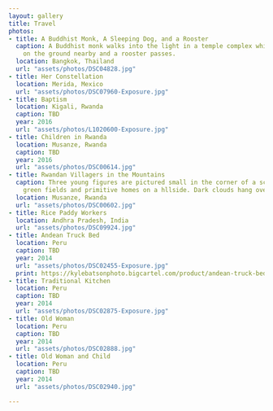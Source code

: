 ```yaml
---
layout: gallery
title: Travel
photos:
- title: A Buddhist Monk, A Sleeping Dog, and a Rooster
  caption: A Buddhist monk walks into the light in a temple complex while a dog sleeps
    on the ground nearby and a rooster passes.
  location: Bangkok, Thailand
  url: "assets/photos/DSC04828.jpg"
- title: Her Constellation
  location: Merida, Mexico
  url: "assets/photos/DSC07960-Exposure.jpg"
- title: Baptism
  location: Kigali, Rwanda
  caption: TBD
  year: 2016
  url: "assets/photos/L1020600-Exposure.jpg"
- title: Children in Rwanda
  location: Musanze, Rwanda
  caption: TBD
  year: 2016
  url: "assets/photos/DSC00614.jpg"
- title: Rwandan Villagers in the Mountains
  caption: Three young figures are pictured small in the corner of a scene amongst
    green fields and primitive homes on a hllside. Dark clouds hang overhead.
  location: Musanze, Rwanda
  url: "assets/photos/DSC00602.jpg"
- title: Rice Paddy Workers
  location: Andhra Pradesh, India
  url: "assets/photos/DSC09924.jpg"
- title: Andean Truck Bed
  location: Peru
  caption: TBD
  year: 2014
  url: "assets/photos/DSC02455-Exposure.jpg"
  print: https://kylebatsonphoto.bigcartel.com/product/andean-truck-bed
- title: Traditional Kitchen
  location: Peru
  caption: TBD
  year: 2014
  url: "assets/photos/DSC02875-Exposure.jpg"
- title: Old Woman
  location: Peru
  caption: TBD
  year: 2014
  url: "assets/photos/DSC02888.jpg"
- title: Old Woman and Child
  location: Peru
  caption: TBD
  year: 2014
  url: "assets/photos/DSC02940.jpg"

---
```

